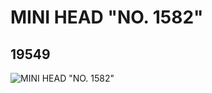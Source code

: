 # MINI HEAD "NO. 1582"
## 19549
![MINI HEAD "NO. 1582"](https://lc-www-live-s.legocdn.com/media/bricks/5/2/6100249.jpg)